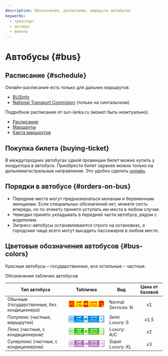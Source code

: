 ```yaml
---
description: Обозначения, расписание, маршруты автобусов
keywords:
  - транспорт
  - автобус
  - билеты
---
```


# Автобусы {#bus}

## Расписание {#schedule}

Онлайн-расписание есть только для дальних маршрутов.

- [BUSinfo](https://www.businfo.lk/timetable)
- [National Transport Commision](https://www.ntc.gov.lk/Bus_info/time_table.php#) (только на сингальском)

Подробное расписание от sun-lanka.ru (может быть неактуально).

- [Расписание](https://sun-lanka.ru/transport-sri-lanka/avtobusi/raspisaniya.html)
- [Маршруты](https://sun-lanka.ru/transport-sri-lanka/avtobusi/marshruty-napravleniya.html)
- [Карта маршрутов](https://sun-lanka.ru/transport-sri-lanka/avtobusi/marshruty-na-russkom-karta.html)

## Покупка билета {buying-ticket}

В междугородних автобусах одной провинции билет можно купить у кондуктора в автобусе. Приобрести билет заранее можно только на дальнемагистральные направления. Это удобно сделать [онлайн](http://www.ntcbooking.lk/master/login.php).

## Порядки в автобусе {#orders-on-bus}

- Передние места могут предназначаться монахам и беременным женщинам. Если специальных обозначений нет, можете сесть впереди, но по этикету принято уступать им места в любом случае.
- Чемодан принято укладывать в передней части автобуса, рядом с водителем.
- Экпресс-автобусы останавливаются строго на остановках, а городские чаще всего могут высадить пассажиров в любом месте.

## Цветовые обозначения автобусов {#bus-colors}

Красные автобусы – государственные, все остальные – частные.

Обозначения табличек автобусов

| Тип автобуса                                |                 Табличка                 | Вид                | Цена от базовой |
| ------------------------------------------- | :--------------------------------------: | ------------------ | :-------------: |
| Обычные (государственные, без кондиционера) |    ![normal bus](/img/normal_bus.jpg)    | Normal Services: N |       x1        |
| Полулюкс (частные, маршрутки)               |   ![semilux bus](/img/semilux_bus.jpg)   | Semi Luxury: S     |      x1,5       |
| Люкс (частные, с кондиционером)             |       ![lux bus](/img/lux_bus.jpg)       | Luxury: A/C        |       x2        |
| Суперлюкс (частные, с кондиционером)        | ![super lux bus](/img/super_lux_bus.jpg) | Super Luxury: XL   |       x3        |

